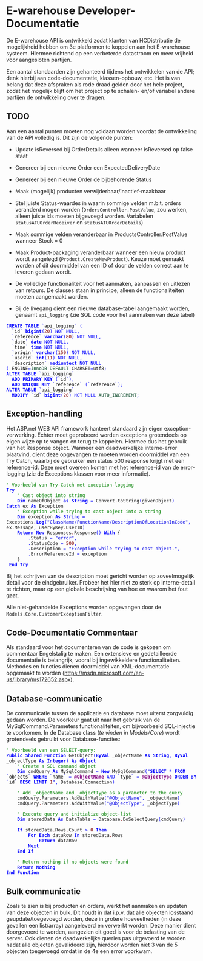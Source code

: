 # E-warehouse Developer-Documentatie
De E-warehouse API is ontwikkeld zodat klanten van HCDistributie de mogelijkheid hebben om 3e platformen te koppelen aan het E-warehouse systeem. Hiermee richtend op een verbeterde datastroom en meer vrijheid voor aangesloten partijen.

Een aantal standaarden zijn gehanteerd tijdens het ontwikkelen van de API; denk hierbij aan code-documentatie, klassen-opbouw, etc. Het is van belang dat deze afspraken als rode draad gelden door het hele project, zodat het mogelijk blijft om het project op te schalen- en/of variabel andere partijen de ontwikkeling over te dragen.

## TODO
Aan een aantal punten moeten nog voldaan worden voordat de ontwikkeling van de API volledig is. Dit zijn de volgende punten:
- Update isReversed bij OrderDetails alleen wanneer isReversed op false staat

- Genereer bij een nieuwe Order een ExpectedDeliveryDate

- Genereer bij een nieuwe Order de bijbehorende Status

- Maak (mogelijk) producten verwijderbaar/inactief-maakbaar

- Stel juiste Status-waardes in waarin sommige velden m.b.t. orders veranderd mogen worden (`OrdersController.PostValue`, zou werken, alleen juiste ids moeten bijgevoegd worden. Variabelen `statusATUOrderReceiver` en `statusATUOrderDetails`)

- Maak sommige velden veranderbaar in ProductsController.PostValue wanneer Stock = 0

- Maak Product-packaging veranderbaar wanneer een nieuw product wordt aangelegd (`Product.CreateNewProduct`). Keuze moet gemaakt worden of dit doormiddel van een ID of door de velden correct aan te leveren gedaan wordt.

- De volledige functionaliteit voor het aanmaken, aanpassen en uitlezen van retours. De classes staan in principe, alleen de functionaliteiten moeten aangemaakt worden.

- Bij de livegang dient een nieuwe database-tabel aangemaakt worden, genaamt `api_logging` (zie SQL code voor het aanmaken van deze tabel)

<pre><code><span style='color:#0000ff; font-weight:bold; '>CREATE</span> <span style='color:#0000ff; font-weight:bold; '>TABLE</span> <span style='color:#0000e6; '>`</span><span style='color:#000000;'>api_logging</span><span style='color:#0000e6; '>`</span> <span style='color:#0000ff; '>(</span>
  <span style='color:#0000e6; '>`</span><span style='color:#000000;'>id</span><span style='color:#0000e6; '>`</span> <span style='color:#0000ff; font-weight:bold; '>bigint</span><span style='color:#0000ff; '>(</span><span style='color:#800000; '>20</span><span style='color:#0000ff; '>)</span> <span style='color:#0000ff; '>NOT</span> <span style='color:#0000ff; '>NULL</span><span style='color:#0000ff; '>,</span>
  <span style='color:#0000e6; '>`</span><span style='color:#000000;'>reference</span><span style='color:#0000e6; '>`</span> <span style='color:#0000ff; font-weight:bold; '>varchar</span><span style='color:#0000ff; '>(</span><span style='color:#800000; '>80</span><span style='color:#0000ff; '>)</span> <span style='color:#0000ff; '>NOT</span> <span style='color:#0000ff; '>NULL</span><span style='color:#0000ff; '>,</span>
  <span style='color:#0000e6; '>`</span><span style='color:#000000;'>date</span><span style='color:#0000e6; '>`</span> <span style='color:#0000ff; font-weight:bold; '>date</span> <span style='color:#0000ff; '>NOT</span> <span style='color:#0000ff; '>NULL</span><span style='color:#0000ff; '>,</span>
  <span style='color:#0000e6; '>`</span><span style='color:#000000;'>time</span><span style='color:#0000e6; '>`</span> <span style='color:#0000ff; font-weight:bold; '>time</span> <span style='color:#0000ff; '>NOT</span> <span style='color:#0000ff; '>NULL</span><span style='color:#0000ff; '>,</span>
  <span style='color:#0000e6; '>`</span><span style='color:#000000;'>origin</span><span style='color:#0000e6; '>`</span> <span style='color:#0000ff; font-weight:bold; '>varchar</span><span style='color:#0000ff; '>(</span><span style='color:#800000; '>150</span><span style='color:#0000ff; '>)</span> <span style='color:#0000ff; '>NOT</span> <span style='color:#0000ff; '>NULL</span><span style='color:#0000ff; '>,</span>
  <span style='color:#0000e6; '>`</span><span style='color:#000000;'>userid</span><span style='color:#0000e6; '>`</span> <span style='color:#0000ff; font-weight:bold; '>int</span><span style='color:#0000ff; '>(</span><span style='color:#800000; '>11</span><span style='color:#0000ff; '>)</span> <span style='color:#0000ff; '>NOT</span> <span style='color:#0000ff; '>NULL</span><span style='color:#0000ff; '>,</span>
  <span style='color:#0000e6; '>`</span><span style='color:#000000;'>description</span><span style='color:#0000e6; '>`</span> <span style='color:#0000ff; font-weight:bold; '>mediumtext</span> <span style='color:#0000ff; '>NOT</span> <span style='color:#0000ff; '>NULL</span>
<span style='color:#0000ff; '>)</span> ENGINE<span style='color:#0000ff; '>=</span><span style='color:#074726; '>InnoDB</span> <span style='color:#074726; '>DEFAULT</span> CHARSET<span style='color:#0000ff; '>=</span>utf8<span style='color:#0000ff; '>;</span>
<span style='color:#0000ff; font-weight:bold; '>ALTER</span> <span style='color:#0000ff; font-weight:bold; '>TABLE</span> <span style='color:#0000e6; '>`</span><span style='color:#000000;'>api_logging</span><span style='color:#0000e6; '>`</span>
  <span style='color:#0000ff; font-weight:bold; '>ADD</span> <span style='color:#0000ff; font-weight:bold; '>PRIMARY</span> <span style='color:#0000ff; font-weight:bold; '>KEY</span> <span style='color:#0000ff; '>(</span><span style='color:#0000e6; '>`</span><span style='color:#000000;'>id</span><span style='color:#0000e6; '>`</span><span style='color:#0000ff; '>)</span><span style='color:#0000ff; '>,</span>
  <span style='color:#0000ff; font-weight:bold; '>ADD</span> <span style='color:#0000ff; font-weight:bold; '>UNIQUE</span> <span style='color:#0000ff; font-weight:bold; '>KEY</span> <span style='color:#0000e6; '>`</span><span style='color:#000000;'>reference</span><span style='color:#0000e6; '>`</span> <span style='color:#0000ff; '>(</span><span style='color:#0000e6; '>`</span><span style='color:#000000;'>reference</span><span style='color:#0000e6; '>`</span><span style='color:#0000ff; '>)</span><span style='color:#0000ff; '>;</span>
<span style='color:#0000ff; font-weight:bold; '>ALTER</span> <span style='color:#0000ff; font-weight:bold; '>TABLE</span> <span style='color:#0000e6; '>`</span><span style='color:#000000;'>api_logging</span><span style='color:#0000e6; '>`</span>
  <span style='color:#0000ff; font-weight:bold; '>MODIFY</span> <span style='color:#0000e6; '>`</span><span style='color:#000000;'>id</span><span style='color:#0000e6; '>`</span> <span style='color:#0000ff; font-weight:bold; '>bigint</span><span style='color:#0000ff; '>(</span><span style='color:#800000; '>20</span><span style='color:#0000ff; '>)</span> <span style='color:#0000ff; '>NOT</span> <span style='color:#0000ff; '>NULL</span> <span style='color:#074726; '>AUTO_INCREMENT</span><span style='color:#0000ff; '>;</span>
</code></pre>

## Exception-handling
Het ASP.net WEB API framework hanteert standaard zijn eigen exception-verwerking. Echter moet geprobeerd worden exceptions grotendeels op eigen wijze op te vangen en terug te koppelen. Hiermee dus het gebruik van het Response object. Wanneer een daadwerkelijke interne-error plaatvind, dient deze opgevangen te moeten worden doormiddel van een Try Catch, waarbij de gebruiker een status 500 response krijgt met een reference-id. Deze moet overeen komen met het reference-id van de error-logging (zie de Exceptions klassen voor meer informatie).
<pre><code><span style='color:#008000; '>' Voorbeeld van Try-Catch met exception-logging</span>
<span style='color:#0000ff; font-weight:bold; '>Try</span>
    <span style='color:#008000; '>' Cast object into string</span>
    <span style='color:#0000ff; font-weight:bold; '>Dim</span> nameOfObject <span style='color:#0000ff; font-weight:bold; '>as</span> <span style='color:#0000ff; font-weight:bold; '>String</span> <span style='color:#0000ff; '>=</span> Convert<span style='color:#800000; '>.</span>toString<span style='color:#0000ff; '>(</span>givenObject<span style='color:#0000ff; '>)</span>
<span style='color:#0000ff; font-weight:bold; '>Catch</span> ex <span style='color:#0000ff; font-weight:bold; '>As</span> Exception
    <span style='color:#008000; '>' Exception while trying to cast object into a string</span>
    <span style='color:#0000ff; font-weight:bold; '>Dim</span> exception <span style='color:#0000ff; font-weight:bold; '>As</span> <span style='color:#0000ff; font-weight:bold; '>String</span> <span style='color:#0000ff; '>=</span> Exceptions<span style='color:#800000; '>.</span><span style='color:#0000ff; font-weight:bold; '>Log</span><span style='color:#0000ff; '>(</span><span style='color:#0000e6; '>"ClassName/FunctionName/DescriptionOfLocationInCode"</span><span style='color:#0000ff; '>,</span> ex<span style='color:#800000; '>.</span>Message<span style='color:#0000ff; '>,</span> userByKey<span style='color:#800000; '>.</span>UserID<span style='color:#0000ff; '>)</span>
    <span style='color:#0000ff; font-weight:bold; '>Return</span> <span style='color:#0000ff; font-weight:bold; '>New</span> Responses<span style='color:#800000; '>.</span>Response<span style='color:#0000ff; '>(</span><span style='color:#0000ff; '>)</span> <span style='color:#0000ff; font-weight:bold; '>With</span> {
        <span style='color:#0000ff; '>.</span>Status <span style='color:#0000ff; '>=</span> <span style='color:#0000e6; '>"error"</span><span style='color:#0000ff; '>,</span>
        <span style='color:#0000ff; '>.</span>StatusCode <span style='color:#0000ff; '>=</span> <span style='color:#800000; '>500</span><span style='color:#0000ff; '>,</span>
        <span style='color:#0000ff; '>.</span>Description <span style='color:#0000ff; '>=</span> <span style='color:#0000e6; '>"Exception while trying to cast object."</span><span style='color:#0000ff; '>,</span>
        <span style='color:#0000ff; '>.</span>ErrorReferenceId <span style='color:#0000ff; '>=</span> exception
    }
 <span style='color:#0000ff; font-weight:bold; '>End</span> <span style='color:#0000ff; font-weight:bold; '>Try</span>
</code></pre>

Bij het schrijven van de description moet gericht worden op zoveelmogelijk detail voor de eindgebruiker. Probeer het hier niet zo sterk op interne-detail te richten, maar op een globale beschrijving van hoe en waarom het fout gaat.

Alle niet-gehandelde Exceptions worden opgevangen door de `Models.Core.CustomerExceptionFilter`.

## Code-Documentatie Commentaar
Als standaard voor het documenteren van de code is gekozen om commentaar Engelstalig te maken. Een extensieve en gedetailleerde documentatie is belangrijk, vooral bij ingewikkeldere functionaliteiten. Methodes en functies dienen doormiddel van XML-documentatie opgemaakt te worden (https://msdn.microsoft.com/en-us/library/ms172652.aspx).
## Database-communicatie
De communicatie tussen de applicatie en database moet uiterst zorgvuldig gedaan worden. De voorkeur gaat uit naar het gebruik van de MySqlCommand.Parameters functionaliteiten, om bijvoorbeeld SQL-injectie te voorkomen. In de Database class (_te vinden in Models/Core_) wordt grotendeels gebruikt voor Database-functies:

<pre><code><span style='color:#008000; '>' Voorbeeld van een SELECT-query:</span>
<span style='color:#0000ff; font-weight:bold; '>Public</span> <span style='color:#0000ff; font-weight:bold; '>Shared</span> <span style='color:#0000ff; font-weight:bold; '>Function</span> GetObject<span style='color:#0000ff; '>(</span><span style='color:#0000ff; font-weight:bold; '>ByVal</span> _objectName <span style='color:#0000ff; font-weight:bold; '>As</span> <span style='color:#0000ff; font-weight:bold; '>String</span><span style='color:#0000ff; '>,</span> <span style='color:#0000ff; font-weight:bold; '>ByVal</span> _objectType <span style='color:#0000ff; font-weight:bold; '>As</span> <span style='color:#0000ff; font-weight:bold; '>Integer</span><span style='color:#0000ff; '>)</span> <span style='color:#0000ff; font-weight:bold; '>As</span> <span style='color:#0000ff; font-weight:bold; '>Object</span>
    <span style='color:#008000; '>' Create a SQL command object</span>
    <span style='color:#0000ff; font-weight:bold; '>Dim</span> cmdQuery <span style='color:#0000ff; font-weight:bold; '>As</span> MySqlCommand <span style='color:#0000ff; '>=</span> <span style='color:#0000ff; font-weight:bold; '>New</span> MySqlCommand<span style='color:#0000ff; '>(</span><span style='color:#0000e6; '>"<span style='color:#0000ff; font-weight:bold; '>SELECT</span> <span style='color:#0000ff; '>*</span> <span style='color:#0000ff; font-weight:bold; '>FROM</span> <span style='color:#0000e6; '>`</span><span style='color:#000000;'>objects</span><span style='color:#0000e6; '>`</span> <span style='color:#0000ff; font-weight:bold; '>WHERE</span> <span style='color:#0000e6; '>`</span><span style='color:#000000;'>name</span><span style='color:#0000e6; '>`</span> <span style='color:#0000ff; '>=</span> <span style='color:#800080; font-weight:bold; '>@ObjectName</span> <span style='color:#0000ff; '>AND</span> <span style='color:#0000e6; '>`</span><span style='color:#000000;'>type</span><span style='color:#0000e6; '>`</span> <span style='color:#0000ff; '>=</span> <span style='color:#800080; font-weight:bold; '>@ObjectType</span> <span style='color:#0000ff; font-weight:bold; '>ORDER</span> <span style='color:#0000ff; font-weight:bold; '>BY</span> <span style='color:#0000e6; '>`</span><span style='color:#000000;'>id</span><span style='color:#0000e6; '>`</span> <span style='color:#0000ff; font-weight:bold; '>DESC</span> <span style='color:#0000ff; font-weight:bold; '>LIMIT</span> <span style='color:#800000; '>1</span>"</span><span style='color:#0000ff; '>,</span> Database<span style='color:#800000; '>.</span>Connection<span style='color:#0000ff; '>)</span>

    <span style='color:#008000; '>' Add _objectName and _objectType as a parameter to the query</span>
    cmdQuery<span style='color:#800000; '>.</span>Parameters<span style='color:#800000; '>.</span>AddWithValue<span style='color:#0000ff; '>(</span><span style='color:#0000e6; '>"@ObjectName"</span><span style='color:#0000ff; '>,</span> _objectName<span style='color:#0000ff; '>)</span>
    cmdQuery<span style='color:#800000; '>.</span>Parameters<span style='color:#800000; '>.</span>AddWithValue<span style='color:#0000ff; '>(</span><span style='color:#0000e6; '>"@ObjectType"</span><span style='color:#0000ff; '>,</span> _objectType<span style='color:#0000ff; '>)</span>

    <span style='color:#008000; '>' Execute query and initialize object-list</span>
    <span style='color:#0000ff; font-weight:bold; '>Dim</span> storedData <span style='color:#0000ff; font-weight:bold; '>As</span> DataTable <span style='color:#0000ff; '>=</span> Database<span style='color:#800000; '>.</span>DoSelectQuery<span style='color:#0000ff; '>(</span>cmdQuery<span style='color:#0000ff; '>)</span>

    <span style='color:#0000ff; font-weight:bold; '>If</span> storedData<span style='color:#800000; '>.</span>Rows<span style='color:#800000; '>.</span>Count <span style='color:#0000ff; '>></span> <span style='color:#800000; '>0</span> <span style='color:#0000ff; font-weight:bold; '>Then</span>
        <span style='color:#0000ff; font-weight:bold; '>For</span> <span style='color:#0000ff; font-weight:bold; '>Each</span> dataRow <span style='color:#0000ff; font-weight:bold; '>In</span> storedData<span style='color:#800000; '>.</span>Rows
            <span style='color:#0000ff; font-weight:bold; '>Return</span> dataRow
        <span style='color:#0000ff; font-weight:bold; '>Next</span>
    <span style='color:#0000ff; font-weight:bold; '>End</span> <span style='color:#0000ff; font-weight:bold; '>If</span>

    <span style='color:#008000; '>' Return nothing if no objects were found</span>
    <span style='color:#0000ff; font-weight:bold; '>Return</span> <span style='color:#0000ff; font-weight:bold; '>Nothing</span>
<span style='color:#0000ff; font-weight:bold; '>End</span> <span style='color:#0000ff; font-weight:bold; '>Function</span>
</code></pre>


## Bulk communicatie
Zoals te zien is bij producten en orders, werkt het aanmaken en updaten van deze objecten in bulk. Dit houdt in dat i.p.v. dat alle objecten losstaand geupdate/toegevoegd worden, deze in grotere hoeveelheden (in deze gevallen een list/array) aangeleverd en verwerkt worden. Deze manier dient doorgevoerd te worden, aangezien dit goed is voor de belasting van de server. Ook dienen de daadwerkelijke queries pas uitgevoerd te worden nadat alle objecten gevalideerd zijn, hierdoor worden niet 3 van de 5 objecten toegevoegd omdat in de 4e een error voorkwam.

